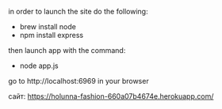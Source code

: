 in order to launch the site do the following:

- brew install node
- npm install express

then launch app with the command:

- node app.js

go to http://localhost:6969 in your browser

сайт: https://holunna-fashion-660a07b4674e.herokuapp.com/
